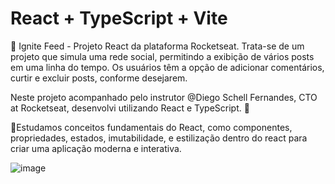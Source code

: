 # React + TypeScript + Vite
🚀 Ignite Feed - Projeto React da plataforma Rocketseat. Trata-se de um projeto que simula uma rede social, permitindo a exibição de vários posts em uma linha do tempo. Os usuários têm a opção de adicionar comentários, curtir e excluir posts, conforme desejarem.

Neste projeto acompanhado pelo instrutor @Diego Schell Fernandes, CTO at Rocketseat, desenvolvi utilizando React e TypeScript. 🌟

🚀Estudamos conceitos fundamentais do React, como componentes, propriedades, estados, imutabilidade, e estilização dentro do react para criar uma aplicação moderna e interativa.

![image](https://github.com/marialuizalacerda/01-fundamentos-reactjs-ts/assets/90807108/08e1ecd4-9d38-4f9b-93f3-f33a6d1502e1)


